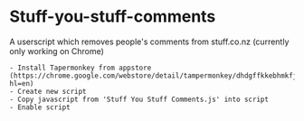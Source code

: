 # Stuff-you-stuff-comments
A userscript which removes people's comments from stuff.co.nz (currently only working on Chrome)

    - Install Tapermonkey from appstore (https://chrome.google.com/webstore/detail/tampermonkey/dhdgffkkebhmkfjojejmpbldmpobfkfo?hl=en)
    - Create new script
    - Copy javascript from 'Stuff You Stuff Comments.js' into script
    - Enable script
    

